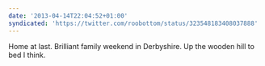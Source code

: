 ```yaml
---
date: '2013-04-14T22:04:52+01:00'
syndicated: 'https://twitter.com/roobottom/status/323548183408037888'
---
```

Home at last. Brilliant family weekend in  Derbyshire. Up the wooden hill to bed I think.
